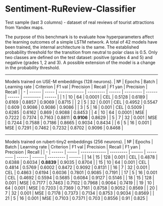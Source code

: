 # Sentiment-RuReview-Classifier
Test sample (last 3 columns) - dataset of real reviews of tourist attractions from Yandex maps.

The purpose of this benchmark is to evaluate how hyperparameters affect the learning outcomes of a simple LSTM network.
A total of 42 models have been trained, the internal architecture is the same.
The established probability threshold for the transition from neutral to polar class is 0.5. Only two classes are defined on the test dataset: positive (grades 4 and 5) and negative (grades 1, 2 and 3).
A possible extension of the model is a change in the probability threshold.
___
Models trained on USE-M embeddings (128 neurons).
| № | Epochs | Batch | Learning rate | Criterion | F1 val | Precision | Recall | F1 yan | Precision | Recall |
| - | ------ | ----- | ------------- | --------- | ------ | --------- | ------ | ------ | --------- | ------ |
| 1 | 10 | 64 | 0.0001 | CEL | 0.5128 | 0.6189 | 0.6169 | 0.8857 | 0.9069 | 0.8715 |
| 2 | 5 | 32 | 0.001 | CEL | 0.4952 | 0.5547 | 0.609 | 0.9086 | 0.9086 | 0.9086 |
| 3 | 5 | 16 | 0.001 | CEL | 0.5009 | 0.6285 | 0.6162 | 0.869 | 0.9088 | 0.8453 |
| 4 | 10 | 64 | 0.0001 | MSE | 0.7222 | 0.7374 | 0.7163 | 0.8811 | **0.9106** | 0.8629 |
| 5 | 7 | 32 | 0.001 | MSE | 0.7244 | 0.7588 | 0.7186 | 0.8665 | 0.9034 | 0.8434 |
| 6 | 5 | 16 | 0.001 | MSE | 0.7291 | 0.7462 | 0.7232 | 0.8702 | 0.9096 | 0.8468 |
___
Models trained on rubert-tiny2 embeddings (256 neurons).
| № | Epochs | Batch | Learning rate | Criterion | F1 val | Precision | Recall | F1 yan | Precision | Recall |
| - | ------ | ----- | ------------- | --------- | ------ | --------- | ------ | ------ | --------- | ------ |
| 14 | 15 | 128 | 0.001 | CEL | 0.4878 | 0.6388 | 0.6034 | **0.8839** | 0.9035 | 0.8704 |
| 15 | 10 | 64 | 0.001 | CEL | 0.4814 | 0.5769 | 0.6002 | 0.8472 | 0.9092 | 0.8131 |
| 16 | 7 | 32 | 0.001 | CEL | 0.4863 | 0.6194 | 0.6036 | 0.7801 | 0.9085 | 0.7191 |
| 17 | 5 | 16 | 0.001 | CEL | 0.4692 | 0.5594 | 0.5685 | 0.6084 | 0.9127 | 0.5146 |
| 18 | 15 | 128 | 0.001 | MSE | 0.7177 | 0.7463 | 0.7102 | 0.7968 | 0.9064 | 0.7419 |
| 19 | 10 | 64 | 0.001 | MSE | 0.7203 | 0.7369 | 0.7161 | 0.8758 | 0.9052 | 0.8569 |
| 20 | 7 | 32 | 0.001 | MSE | 0.7178 | 0.7373 | 0.7134 | 0.8753 | 0.9034 | 0.8569 |
| 21 | 5 | 16 | 0.001 | MSE | 0.7103 | 0.7371 | 0.703 | 0.8556 | 0.91 | 0.825 |
